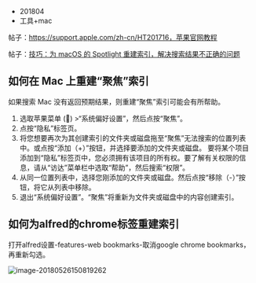 * 201804
* 工具+mac



帖子：https://support.apple.com/zh-cn/HT201716，苹果官网教程

帖子：[技巧：为 macOS 的 Spotlight 重建索引，解决搜索结果不正确的问题](https://medium.com/@xavieris/%E6%8A%80%E5%B7%A7-%E4%B8%BA-macos-%E7%9A%84-spotlight-%E9%87%8D%E5%BB%BA%E7%B4%A2%E5%BC%95-%E8%A7%A3%E5%86%B3%E6%90%9C%E7%B4%A2%E7%BB%93%E6%9E%9C%E4%B8%8D%E6%AD%A3%E7%A1%AE%E7%9A%84%E9%97%AE%E9%A2%98-247765fd4652)

## 如何在 Mac 上重建“聚焦”索引

如果搜索 Mac 没有返回预期结果，则重建“聚焦”索引可能会有所帮助。

1. 选取苹果菜单 () >“系统偏好设置”，然后点按“聚焦”。
2. 点按“隐私”标签页。
3. 将您想要再次为其创建索引的文件夹或磁盘拖至“聚焦”无法搜索的位置列表中。或点按“添加（+）”按钮，并选择要添加的文件夹或磁盘。
   要将某个项目添加到“隐私”标签页中，您必须拥有该项目的所有权。要了解有关权限的信息，请从“访达”菜单栏中选取“帮助”，然后搜索“权限”。
4. 从同一位置列表中，选择您刚添加的文件夹或磁盘。然后点按“移除（-）”按钮，将它从列表中移除。
5. 退出“系统偏好设置”。“聚焦”将重新为文件夹或磁盘中的内容创建索引。



## 如何为alfred的chrome标签重建索引

打开alfred设置-features-web bookmarks-取消google chrome bookmarks，再重新勾选。

![image-20180526150819262](https://ws3.sinaimg.cn/large/006tNc79gy1frorbgtj29j311w0mgjwj.jpg)

